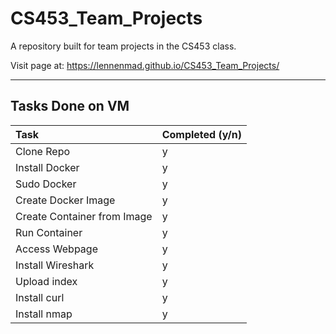 # CS453_Team_Projects
A repository built for team projects in the CS453 class.

Visit page at: https://lennenmad.github.io/CS453_Team_Projects/

---
## Tasks Done on VM
| Task | Completed (y/n) |
| :--- | :--- |
| Clone Repo | y |
| Install Docker | y |
| Sudo Docker | y |
| Create Docker Image | y |
| Create Container from Image | y |
| Run Container | y |
| Access Webpage | y |
| Install Wireshark | y |
| Upload index | y |
| Install curl | y |
| Install nmap | y |

